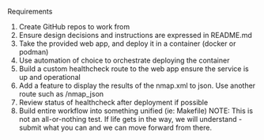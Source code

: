 Requirements
1. Create GitHub repos to work from
2. Ensure design decisions and instructions are expressed in README.md
3. Take the provided web app, and deploy it in a container (docker or podman)
4. Use automation of choice to orchestrate deploying the container
5. Build a custom healthcheck route to the web app ensure the service is up and operational
6. Add a feature to display the results of the nmap.xml to json.  Use another route such as /nmap_json
7. Review status of healthcheck after deployment if possible
8. Build entire workflow into something unified (ie: Makefile) 
NOTE: This is not an all-or-nothing test.  If life gets in the way, we will understand - submit what you can and we can move forward from there.
